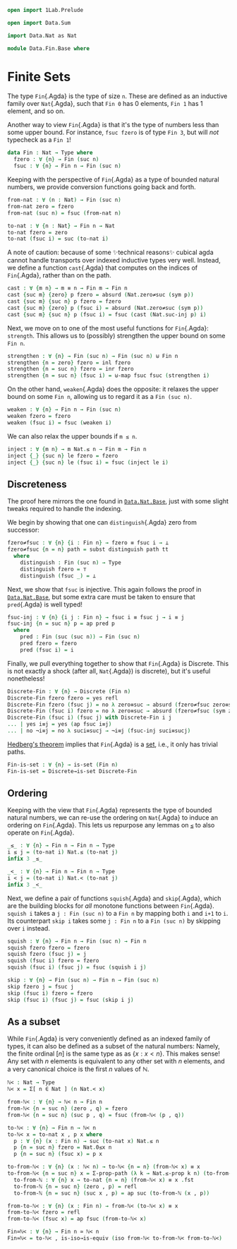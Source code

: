 ```agda
open import 1Lab.Prelude

open import Data.Sum

import Data.Nat as Nat

module Data.Fin.Base where
```

# Finite Sets

The type `Fin`{.Agda} is the type of size `n`.
These are defined as an inductive family over `Nat`{.Agda},
such that `Fin 0` has 0 elements, `Fin 1` has 1 element, and so on.

Another way to view `Fin`{.Agda} is that it's the type of numbers
less than some upper bound. For instance, `fsuc fzero` is
of type `Fin 3`, but will _not_ typecheck as a `Fin 1`!

```agda
data Fin : Nat → Type where
  fzero : ∀ {n} → Fin (suc n)
  fsuc : ∀ {n} → Fin n → Fin (suc n)
```

Keeping with the perspective of `Fin`{.Agda} as a type of bounded
natural numbers, we provide conversion functions going back and forth.

```agda
from-nat : ∀ (n : Nat) → Fin (suc n)
from-nat zero = fzero
from-nat (suc n) = fsuc (from-nat n)

to-nat : ∀ {n : Nat} → Fin n → Nat
to-nat fzero = zero
to-nat (fsuc i) = suc (to-nat i)
```

A note of caution: because of some ✨technical reasons✨ cubical
agda cannot handle transports over indexed inductive types very well.
Instead, we define a function `cast`{.Agda} that computes on
the indices of `Fin`{.Agda}, rather than on the path.

```agda
cast : ∀ {m n} → m ≡ n → Fin m → Fin n
cast {suc m} {zero} p fzero = absurd (Nat.zero≠suc (sym p))
cast {suc m} {suc n} p fzero = fzero
cast {suc m} {zero} p (fsuc i) = absurd (Nat.zero≠suc (sym p))
cast {suc m} {suc n} p (fsuc i) = fsuc (cast (Nat.suc-inj p) i)
```

<!--
```agda
cast-is-equiv : ∀ {m n} (p : m ≡ n) → is-equiv (cast p)
cast-is-equiv =
  J (λ _ p → is-equiv (cast p)) cast-refl-is-equiv
  where
    id≡cast-refl : ∀ {n} → id ≡ cast (λ _ → n)
    id≡cast-refl {zero} i ()
    id≡cast-refl {suc n} i fzero = fzero
    id≡cast-refl {suc n} i (fsuc x) = fsuc (id≡cast-refl {n} i x)

    cast-refl-is-equiv : ∀ {n} → is-equiv (cast (λ i → n))
    cast-refl-is-equiv = subst is-equiv id≡cast-refl id-equiv
```
-->

Next, we move on to one of the most useful functions for `Fin`{.Agda}:
`strength`. This allows us to (possibly) strengthen the upper bound
on some `Fin n`.

```agda
strengthen : ∀ {n} → Fin (suc n) → Fin (suc n) ⊎ Fin n
strengthen {n = zero} fzero = inl fzero
strengthen {n = suc n} fzero = inr fzero
strengthen {n = suc n} (fsuc i) = ⊎-map fsuc fsuc (strengthen i)
```

On the other hand, `weaken`{.Agda} does the opposite: it relaxes
the upper bound on some `Fin n`, allowing us to regard it as a
`Fin (suc n)`.

```agda
weaken : ∀ {n} → Fin n → Fin (suc n)
weaken fzero = fzero
weaken (fsuc i) = fsuc (weaken i)
```

We can also relax the upper bounds if `m ≤ n`.

```agda
inject : ∀ {m n} → m Nat.≤ n → Fin m → Fin n
inject {_} {suc n} le fzero = fzero
inject {_} {suc n} le (fsuc i) = fsuc (inject le i)
```


## Discreteness

The proof here mirrors the one found in [`Data.Nat.Base`],
just with some slight tweaks required to handle the indexing.

[`Data.Nat.Base`]: Data.Nat.Base.html

We begin by showing that one can `distinguish`{.Agda} zero
from successor:

```agda
fzero≠fsuc : ∀ {n} {i : Fin n} → fzero ≡ fsuc i → ⊥
fzero≠fsuc {n = n} path = subst distinguish path tt
  where
    distinguish : Fin (suc n) → Type
    distinguish fzero = ⊤
    distinguish (fsuc _) = ⊥
```

Next, we show that `fsuc` is injective. This again follows
the proof in [`Data.Nat.Base`], but some extra care must be
taken to ensure that `pred`{.Agda} is well typed!

[`Data.Nat.Base`]: Data.Nat.Base.html

```agda
fsuc-inj : ∀ {n} {i j : Fin n} → fsuc i ≡ fsuc j → i ≡ j
fsuc-inj {n = suc n} p = ap pred p
  where
    pred : Fin (suc (suc n)) → Fin (suc n)
    pred fzero = fzero
    pred (fsuc i) = i
```

Finally, we pull everything together to show that `Fin`{.Agda}
is Discrete. This is not exactly a shock (after all, `Nat`{.Agda}) is
discrete), but it's useful nonetheless!

```agda
Discrete-Fin : ∀ {n} → Discrete (Fin n)
Discrete-Fin fzero fzero = yes refl
Discrete-Fin fzero (fsuc j) = no λ zero≡suc → absurd (fzero≠fsuc zero≡suc)
Discrete-Fin (fsuc i) fzero = no λ zero≡suc → absurd (fzero≠fsuc (sym zero≡suc))
Discrete-Fin (fsuc i) (fsuc j) with Discrete-Fin i j
... | yes i≡j = yes (ap fsuc i≡j)
... | no ¬i≡j = no λ suci≡sucj → ¬i≡j (fsuc-inj suci≡sucj)
```

[Hedberg's theorem] implies that `Fin`{.Agda} is a [set], i.e., it only
has trivial paths.

[Hedberg's theorem]: agda://1Lab.HLevel.Sets#Discrete→is-set
[set]: agda://1Lab.HLevel#is-set

```agda
Fin-is-set : ∀ {n} → is-set (Fin n)
Fin-is-set = Discrete→is-set Discrete-Fin
```

## Ordering

Keeping with the view that `Fin`{.Agda} represents the type of
bounded natural numbers, we can re-use the ordering on
`Nat`{.Agda} to induce an ordering on `Fin`{.Agda}.
This lets us repurpose any lemmas on [`≤`] to also operate
on `Fin`{.Agda}.

[`≤`]: agda://Data.Nat.Base#_≤_

```agda
_≤_ : ∀ {n} → Fin n → Fin n → Type
i ≤ j = (to-nat i) Nat.≤ (to-nat j)
infix 3 _≤_

_<_ : ∀ {n} → Fin n → Fin n → Type
i < j = (to-nat i) Nat.< (to-nat j)
infix 3 _<_
```

Next, we define a pair of functions `squish`{.Agda} and `skip`{.Agda},
which are the building blocks for _all_ monotone functions between
`Fin`{.Agda}. `squish i` takes a `j : Fin (suc n)` to a `Fin n` by
mapping both `i` and `i+1` to `i`. Its counterpart `skip i` takes some
`j : Fin n` to a `Fin (suc n)` by skipping over `i` instead.

```agda
squish : ∀ {n} → Fin n → Fin (suc n) → Fin n
squish fzero fzero = fzero
squish fzero (fsuc j) = j
squish (fsuc i) fzero = fzero
squish (fsuc i) (fsuc j) = fsuc (squish i j)

skip : ∀ {n} → Fin (suc n) → Fin n → Fin (suc n)
skip fzero j = fsuc j
skip (fsuc i) fzero = fzero
skip (fsuc i) (fsuc j) = fsuc (skip i j)
```

## As a subset

While `Fin`{.Agda} is very conveniently defined as an indexed family of
types, it can also be defined as a subset of the natural numbers:
Namely, the finite ordinal $[n]$ is the same type as as $\{ x : x < n
\}$. This makes sense! Any set with $n$ elements is equivalent to any
other set with $n$ elements, and a very canonical choice is the first
$n$ values of $\mathbb{N}$.

```agda
ℕ< : Nat → Type
ℕ< x = Σ[ n ∈ Nat ] (n Nat.< x)

from-ℕ< : ∀ {n} → ℕ< n → Fin n
from-ℕ< {n = suc n} (zero , q) = fzero
from-ℕ< {n = suc n} (suc p , q) = fsuc (from-ℕ< (p , q))

to-ℕ< : ∀ {n} → Fin n → ℕ< n
to-ℕ< x = to-nat x , p x where
  p : ∀ {n} (x : Fin n) → suc (to-nat x) Nat.≤ n
  p {n = suc n} fzero = Nat.0≤x n
  p {n = suc n} (fsuc x) = p x

to-from-ℕ< : ∀ {n} (x : ℕ< n) → to-ℕ< {n = n} (from-ℕ< x) ≡ x
to-from-ℕ< {n = suc n} x = Σ-prop-path (λ k → Nat.≤-prop k n) (to-from-ℕ _) where
  to-from-ℕ : ∀ {n} x → to-nat {n = n} (from-ℕ< x) ≡ x .fst
  to-from-ℕ {n = suc n} (zero , p) = refl
  to-from-ℕ {n = suc n} (suc x , p) = ap suc (to-from-ℕ (x , p))

from-to-ℕ< : ∀ {n} (x : Fin n) → from-ℕ< (to-ℕ< x) ≡ x
from-to-ℕ< fzero = refl
from-to-ℕ< (fsuc x) = ap fsuc (from-to-ℕ< x)

Fin≃ℕ< : ∀ {n} → Fin n ≃ ℕ< n
Fin≃ℕ< = to-ℕ< , is-iso→is-equiv (iso from-ℕ< to-from-ℕ< from-to-ℕ<)
```